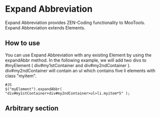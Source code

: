 Expand Abbreviation
===========

Expand Abbreviation provides ZEN-Coding functionality to MooTools. Expand Abbreviation extends Elements.

How to use
----------

You can use Expand Abbreviation with any existing Element by using the expandAbbr method. In the following example, we will add two divs to #myElement ( div#my1stContainer and div#my2ndContainer ). div#my2ndContainer will contain an ul which contains five li elements with class "myitem".

	#JS
	$("myElement").expandAbbr( "div#my1stContainer+div#my2ndContainer>ul>li.myitem*5" );

Arbitrary section
-----------------
